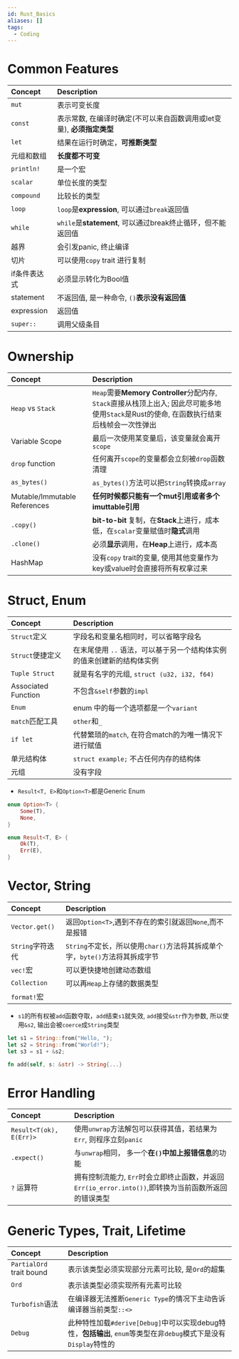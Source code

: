 ```yaml
---
id: Rust_Basics
aliases: []
tags:
  - Coding
---
```


# Common Features

| Concept       | Description                                                                 |
| :------------ | :-------------------------------------------------------------------------- |
| `mut`         | 表示可变长度                                                              |
| `const`       | 表示常数, 在编译时确定(不可以来自函数调用或let变量), **必须指定类型**                                                            |
| `let`         | 结果在运行时确定，**可推断类型** |
| 元组和数组    | **长度都不可变**                                                            |
| `println!`    | 是一个宏                                                                    |
| `scalar`      | 单位长度的类型                                                              |
| `compound`    | 比较长的类型                                                                |
|`loop`|`loop`是**expression**, 可以通过`break`返回值|
|`while`|`while`是**statement**, 可以通过break终止循环，但不能返回值|
|越界|会引发panic, 终止编译|
|切片|可以使用`copy` trait 进行复制|
|if条件表达式|必须显示转化为Bool值|
|statement|不返回值, 是一种命令, `()`**表示没有返回值**|
|expression|返回值|
| `super::` |调用父级条目|

# Ownership

| Concept           | Description                                                                                             |
| :---------------- | :------------------------------------------------------------------------------------------------------ |
| `Heap` vs `Stack` | `Heap`需要**Memory Controller**分配内存, `Stack`直接从栈顶上出入; 因此尽可能多地使用`Stack`是Rust的使命, 在函数执行结束后栈帧会一次性弹出 |
| Variable Scope    | 最后一次使用某变量后，该变量就会离开`scope`                                                              |
| `drop` function   | 任何离开`scope`的变量都会立刻被`drop`函数清理                                                           |
| `as_bytes()`      | `as_bytes()`方法可以把`String`转换成`array`                                                             |
| Mutable/Immutable References | **任何时候都只能有一个mut引用或者多个imuttable引用**                                                  |
|`.copy()`|**bit-to-bit** 复制，在**Stack**上进行，成本低，在`scalar`变量赋值时**隐式**调用|
|`.clone()`|必须**显示**调用，在**Heap**上进行，成本高|
|HashMap|没有`copy` trait的变量, 使用其他变量作为key或value时会直接将所有权拿过来|

# Struct, Enum

| Concept  | Description                                |
| :------- | :----------------------------------------- |
| `Struct`定义 | 字段名和变量名相同时，可以省略字段名|
| `Struct`便捷定义| 在末尾使用 `..` 语法，可以基于另一个结构体实例的值来创建新的结构体实例|
|`Tuple Struct`|就是有名字的元组, `struct (u32, i32, f64)`|
|Associated Function|不包含`&self`参数的`impl`|
| `Enum` | enum 中的每一个选项都是一个`variant`|
|`match`匹配工具|`other`和`_`|
|`if let`|代替繁琐的`match`, 在符合match的为唯一情况下进行赋值|
|单元结构体| `struct example;` 不占任何内存的结构体|
|元组|没有字段|

- `Result<T, E>`和`Option<T>`都是Generic Enum

```rs
enum Option<T> {
    Some(T),
    None,
}

enum Result<T, E> {
    Ok(T),
    Err(E),
}
```

# Vector, String

| Concept          | Description                                                                 |
| :--------------- | :-------------------------------------------------------------------------- |
| `Vector.get()`   | 返回`Option<T>`,遇到不存在的索引就返回`None`,而不是报错                     |
| `String`字符迭代 | `String`不定长，所以使用`char()`方法将其拆成单个字，`byte()`方法将其拆成字节 |
| `vec!`宏         | 可以更快捷地创建动态数组                                                    |
|`Collection`|可以再`Heap`上存储的数据类型|
|`format!`宏||

- `s1`的所有权被`add`函数夺取，`add`结束`s1`就失效,  `add`接受`&str`作为参数, 所以使用`&s2`, 输出会被`coerce`成`String`类型

```rs
let s1 = String::from("Hello, ");
let s2 = String::from("World!");
let s3 = s1 + &s2;

fn add(self, s: &str) -> String{...}
```

# Error Handling

| Concept          | Description                                                                 |
| :--------------- | :-------------------------------------------------------------------------- |
|`Result<T(ok), E(Err)>`| 使用`unwrap`方法解包可以获得其值，若结果为`Err`, 则程序立刻`panic`|
|`.expect()`|与`unwrap`相同， 多一个**在`()`中加上报错信息**的功能|
|`?` 运算符|拥有控制流能力, `Err`时会立即终止函数，并返回`Err(io_error.into())`,即转换为当前函数所返回的错误类型|

# Generic Types, Trait, Lifetime

| Concept          | Description                                                                 |
| :--------------- | :-------------------------------------------------------------------------- |
|`PartialOrd` trait bound|表示该类型必须实现部分元素可比较, 是`Ord`的超集|
|`Ord`|表示该类型必须实现所有元素可比较|
|`Turbofish`语法|在编译器无法推断`Generic Type`的情况下主动告诉编译器当前类型`::<>`|
|`Debug`|此种特性加载`#derive[Debug]`中可以实现debug特性，**包括输出**, `enum`等类型在非`debug`模式下是没有`Display`特性的|

